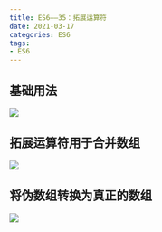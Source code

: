 ```yaml
---
title: ES6——35：拓展运算符
date: 2021-03-17
categories: ES6
tags: 
- ES6
---
```

## 基础用法
![](https://img-blog.csdnimg.cn/img_convert/46c2df93a275c5e60b81e20f3f98cc15.png)
## 拓展运算符用于合并数组
![](https://img-blog.csdnimg.cn/img_convert/ca840b41a9d06749a5aa1c663610afe8.png)
## 将伪数组转换为真正的数组
![](https://img-blog.csdnimg.cn/img_convert/d0ed9b67b9d203522c92dbd10842701e.png)